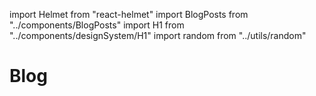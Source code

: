import Helmet from "react-helmet"
import BlogPosts from "../components/BlogPosts"
import H1 from "../components/designSystem/H1"
import random from "../utils/random"

<Helmet title="Blog" />

<H1 width={random(130)} weight={random(900)}>Blog</H1>

<BlogPosts />

